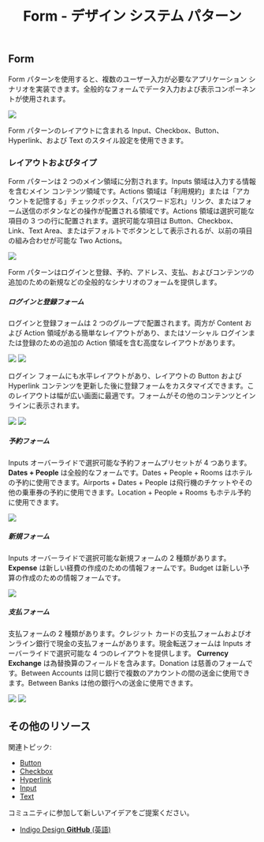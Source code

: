﻿---
title: Form - デザイン システム パターン
_description: Form パターン シンボルは様々なデータ入力および表示要素を含みます。
_keywords: デザイン システム, Sketch, Ignite UI for Angular, パターン, UI ライブラリ, ウィジェット
_language: ja
---

## Form

Form パターンを使用すると、複数のユーザー入力が必要なアプリケーション シナリオを実装できます。全般的なフォームでデータ入力および表示コンポーネントが使用されます。

<img src="../images/form_demo.png" srcset="../images/form_demo@2x.png 2x" />

Form パターンのレイアウトに含まれる Input、Checkbox、Button、Hyperlink、および Text のスタイル設定を使用できます。

### レイアウトおよびタイプ

Form パターンは 2 つのメイン領域に分割されます。Inputs 領域は入力する情報を含むメイン コンテンツ領域です。Actions 領域は「利用規約」または「アカウントを記憶する」チェックボックス、「パスワード忘れ」リンク、またはフォーム送信のボタンなどの操作が配置される領域です。Actions 領域は選択可能な項目の 3 つの行に配置されます。選択可能な項目は Button、Checkbox、Link、Text Area、またはデフォルトでボタンとして表示されるが、以前の項目の組み合わせが可能な Two Actions。

<img src="../images/form_content.png" srcset="../images/form_content@2x.png 2x" />

Form パターンはログインと登録、予約、アドレス、支払、およびコンテンツの追加のための新規などの全般的なシナリオのフォームを提供します。

##### ログインと登録フォーム

ログインと登録フォームは 2 つのグループで配置されます。両方が Content および Action 領域がある簡単なレイアウトがあり、またはソーシャル ログインまたは登録のための追加の Action 領域を含む高度なレイアウトがあります。

<img src="../images/form_login-simple.png" srcset="../images/form_login-simple@2x.png 2x" />
<img src="../images/form_login-social.png" srcset="../images/form_login-social@2x.png 2x" />

ログイン フォームにも水平レイアウトがあり、レイアウトの Button および Hyperlink コンテンツを更新した後に登録フォームをカスタマイズできます。このレイアウトは幅が広い画面に最適です。フォームがその他のコンテンツとインラインに表示されます。

<img src="../images/form_login-horizontal.png" srcset="../images/form_login-horizontal@2x.png 2x" />
<img src="../images/form_register-horizontal.png" srcset="../images/form_register-horizontal@2x.png 2x" />

##### 予約フォーム

Inputs オーバーライドで選択可能な予約フォームプリセットが 4 つあります。**Dates + People** は全般的なフォームです。Dates + People + Rooms はホテルの予約に使用できます。Airports + Dates + People は飛行機のチケットやその他の乗車券の予約に使用できます。Location + People + Rooms もホテル予約に使用できます。

<img src="../images/form_booking.png" srcset="../images/form_booking@2x.png 2x" />

##### 新規フォーム

Inputs オーバーライドで選択可能な新規フォームの 2 種類があります。**Expense** は新しい経費の作成のための情報フォームです。Budget は新しい予算の作成のための情報フォームです。

<img src="../images/form_new.png" srcset="../images/form_new@2x.png 2x" />

##### 支払フォーム

支払フォームの 2 種類があります。クレジット カードの支払フォームおよびオンライン銀行で現金の支払フォームがあります。現金転送フォームは Inputs オーバーライドで選択可能な 4 つのレイアウトを提供します。 **Currency Exchange** は為替換算のフィールドを含みます。Donation は慈善のフォームです。Between Accounts は同じ銀行で複数のアカウントの間の送金に使用できます。Between Banks は他の銀行への送金に使用できます。

<img src="../images/form_card.png" srcset="../images/form_card@2x.png 2x" />
<img src="../images/form_cash.png" srcset="../images/form_cash@2x.png 2x" />

## その他のリソース

関連トピック:

- [Button](button.md)
- [Checkbox](checkbox.md)
- [Hyperlink](hyperlink.md)
- [Input](input.md)
- [Text](text.md)
  <div class="divider--half"></div>

コミュニティに参加して新しいアイデアをご提案ください。

- [Indigo Design **GitHub** (英語)](https://github.com/IgniteUI/design-system-docfx)
